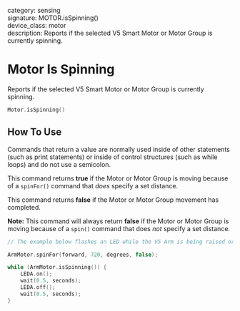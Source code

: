 category: sensing  
signature: MOTOR.isSpinning()  
device_class: motor  
description: Reports if the selected V5 Smart Motor or Motor Group is currently spinning.

# Motor Is Spinning

Reports if the selected V5 Smart Motor or Motor Group is currently spinning.

```cpp
Motor.isSpinning()
```

## How To Use

Commands that return a value are normally used inside of other statements (such as print statements) or inside of control structures (such as while loops) and do not use a semicolon.

This command returns **true** if the Motor or Motor Group is moving because of a `spinFor()` command that *does* specify a set distance.

This command returns **false** if the Motor or Motor Group movement has completed.

**Note:** This command will always return **false** if the Motor or Motor Group is moving because of a `spin()` command that does *not* specify a set distance.

```cpp
// The example below flashes an LED while the V5 Arm is being raised or lowered

ArmMotor.spinFor(forward, 720, degrees, false);

while (ArmMotor.isSpinning()) {
    LEDA.on();
    wait(0.5, seconds);
    LEDA.off();
    wait(0.5, seconds);
}
```
<advanced>
</advanced>